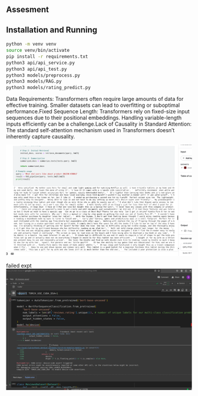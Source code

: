 ## Assesment



## Installation and Running

```bash
python -m venv venv
source venv/bin/activate
pip install -r requirements.txt
python3 api/api_service.py
python3 api/api_test.py
python3 models/preprocess.py
python3 models/RAG.py
python3 models/rating_predict.py
```

Data Requirements: Transformers often require large amounts of data for effective training. Smaller datasets can lead to overfitting or suboptimal performance.Fixed Sequence Length: Transformers rely on fixed-size input sequences due to their positional embeddings. Handling variable-length inputs efficiently can be a challenge.Lack of Causality in Standard Attention: The standard self-attention mechanism used in Transformers doesn’t inherently capture causality. 

![alt text](image-1.png)

failed expt 
![alt text](image.png)

